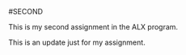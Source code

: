#SECOND

This is my second assignment in the ALX program.

This is an update just for my assignment.



